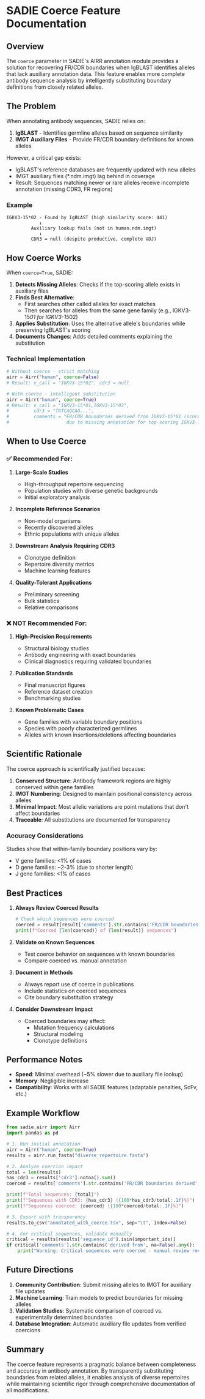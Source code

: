 # SADIE Coerce Feature Documentation

## Overview

The `coerce` parameter in SADIE's AIRR annotation module provides a solution for recovering FR/CDR boundaries when IgBLAST identifies alleles that lack auxiliary annotation data. This feature enables more complete antibody sequence analysis by intelligently substituting boundary definitions from closely related alleles.

## The Problem

When annotating antibody sequences, SADIE relies on:
1. **IgBLAST** - Identifies germline alleles based on sequence similarity
2. **IMGT Auxiliary Files** - Provide FR/CDR boundary definitions for known alleles

However, a critical gap exists:
- IgBLAST's reference databases are frequently updated with new alleles
- IMGT auxiliary files (*.ndm.imgt) lag behind in coverage
- Result: Sequences matching newer or rare alleles receive incomplete annotation (missing CDR3, FR regions)

### Example
```
IGKV3-15*02 - Found by IgBLAST (high similarity score: 441)
            ↓
         Auxiliary lookup fails (not in human.ndm.imgt)
            ↓
         CDR3 = null (despite productive, complete VDJ)
```

## How Coerce Works

When `coerce=True`, SADIE:

1. **Detects Missing Alleles**: Checks if the top-scoring allele exists in auxiliary files
2. **Finds Best Alternative**:
   - First searches other called alleles for exact matches
   - Then searches for alleles from the same gene family (e.g., IGKV3-15*01 for IGKV3-15*02)
3. **Applies Substitution**: Uses the alternative allele's boundaries while preserving IgBLAST's scoring
4. **Documents Changes**: Adds detailed comments explaining the substitution

### Technical Implementation
```python
# Without coerce - strict matching
airr = Airr("human", coerce=False)
# Result: v_call = "IGKV3-15*02", cdr3 = null

# With coerce - intelligent substitution
airr = Airr("human", coerce=True)
# Result: v_call = "IGKV3-15*01,IGKV3-15*02",
#         cdr3 = "TGTCAGCAG...",
#         comments = "FR/CDR boundaries derived from IGKV3-15*01 (score: 438)
#                     due to missing annotation for top-scoring IGKV3-15*02 (score: 441)"
```

## When to Use Coerce

### ✅ Recommended For:

1. **Large-Scale Studies**
   - High-throughput repertoire sequencing
   - Population studies with diverse genetic backgrounds
   - Initial exploratory analysis

2. **Incomplete Reference Scenarios**
   - Non-model organisms
   - Recently discovered alleles
   - Ethnic populations with unique alleles

3. **Downstream Analysis Requiring CDR3**
   - Clonotype definition
   - Repertoire diversity metrics
   - Machine learning features

4. **Quality-Tolerant Applications**
   - Preliminary screening
   - Bulk statistics
   - Relative comparisons

### ❌ NOT Recommended For:

1. **High-Precision Requirements**
   - Structural biology studies
   - Antibody engineering with exact boundaries
   - Clinical diagnostics requiring validated boundaries

2. **Publication Standards**
   - Final manuscript figures
   - Reference dataset creation
   - Benchmarking studies

3. **Known Problematic Cases**
   - Gene families with variable boundary positions
   - Species with poorly characterized germlines
   - Alleles with known insertions/deletions affecting boundaries

## Scientific Rationale

The coerce approach is scientifically justified because:

1. **Conserved Structure**: Antibody framework regions are highly conserved within gene families
2. **IMGT Numbering**: Designed to maintain positional consistency across alleles
3. **Minimal Impact**: Most allelic variations are point mutations that don't affect boundaries
4. **Traceable**: All substitutions are documented for transparency

### Accuracy Considerations

Studies show that within-family boundary positions vary by:
- V gene families: <1% of cases
- D gene families: ~2-3% (due to shorter length)
- J gene families: <1% of cases

## Best Practices

1. **Always Review Coerced Results**
   ```python
   # Check which sequences were coerced
   coerced = result[result['comments'].str.contains('FR/CDR boundaries derived', na=False)]
   print(f"Coerced {len(coerced)} of {len(result)} sequences")
   ```

2. **Validate on Known Sequences**
   - Test coerce behavior on sequences with known boundaries
   - Compare coerced vs. manual annotation

3. **Document in Methods**
   - Always report use of coerce in publications
   - Include statistics on coerced sequences
   - Cite boundary substitution strategy

4. **Consider Downstream Impact**
   - Coerced boundaries may affect:
     - Mutation frequency calculations
     - Structural modeling
     - Clonotype definitions

## Performance Notes

- **Speed**: Minimal overhead (~5% slower due to auxiliary file lookup)
- **Memory**: Negligible increase
- **Compatibility**: Works with all SADIE features (adaptable penalties, ScFv, etc.)

## Example Workflow

```python
from sadie.airr import Airr
import pandas as pd

# 1. Run initial annotation
airr = Airr("human", coerce=True)
results = airr.run_fasta("diverse_repertoire.fasta")

# 2. Analyze coercion impact
total = len(results)
has_cdr3 = results['cdr3'].notna().sum()
coerced = results['comments'].str.contains('FR/CDR boundaries derived', na=False).sum()

print(f"Total sequences: {total}")
print(f"Sequences with CDR3: {has_cdr3} ({100*has_cdr3/total:.1f}%)")
print(f"Sequences coerced: {coerced} ({100*coerced/total:.1f}%)")

# 3. Export with transparency
results.to_csv("annotated_with_coerce.tsv", sep="\t", index=False)

# 4. For critical sequences, validate manually
critical = results[results['sequence_id'].isin(important_ids)]
if critical['comments'].str.contains('derived from', na=False).any():
    print("Warning: Critical sequences were coerced - manual review recommended")
```

## Future Directions

1. **Community Contribution**: Submit missing alleles to IMGT for auxiliary file updates
2. **Machine Learning**: Train models to predict boundaries for missing alleles
3. **Validation Studies**: Systematic comparison of coerced vs. experimentally determined boundaries
4. **Database Integration**: Automatic auxiliary file updates from verified coercions

## Summary

The coerce feature represents a pragmatic balance between completeness and accuracy in antibody annotation. By transparently substituting boundaries from related alleles, it enables analysis of diverse repertoires while maintaining scientific rigor through comprehensive documentation of all modifications.

